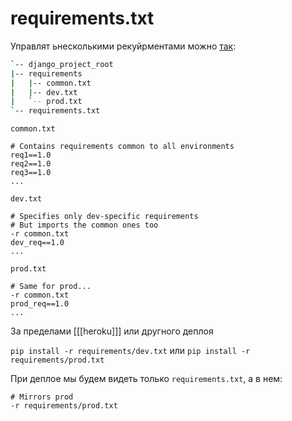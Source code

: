 # requirements.txt

Управлят ьнесколькими рекуйрментами можно [так](https://stackoverflow.com/questions/17803829/how-to-customize-a-requirements-txt-for-multiple-environments/20720019#20720019):

```bash
`-- django_project_root
|-- requirements
|   |-- common.txt
|   |-- dev.txt
|   `-- prod.txt
`-- requirements.txt
```

`common.txt`

```shell
# Contains requirements common to all environments
req1==1.0
req2==1.0
req3==1.0
...
```

`dev.txt`

```shell
# Specifies only dev-specific requirements
# But imports the common ones too
-r common.txt
dev_req==1.0
...
```

`prod.txt`

```shell
# Same for prod...
-r common.txt
prod_req==1.0
...
```

За пределами [[[heroku]]] или другного деплоя

`pip install -r requirements/dev.txt` или `pip install -r requirements/prod.txt`

При деплое мы будем видеть только `requirements.txt`, а в нем:

```shell
# Mirrors prod
-r requirements/prod.txt
```
